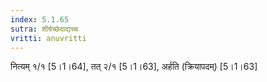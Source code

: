 ```yaml
---
index: 5.1.65
sutra: शीर्षच्छेदाद्यच्च
vritti: anuvritti
---
```


 नित्यम्  १/१ [5।1।64], तत् २/१  [5।1।63], अर्हति  (क्रियापदम्) [5।1।63]